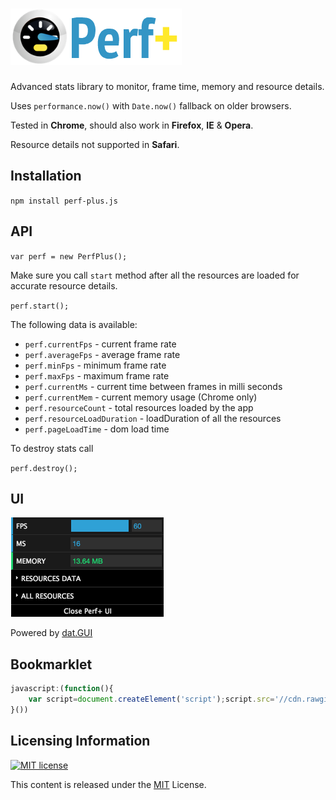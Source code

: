 # ![perf plus logo](https://raw.githubusercontent.com/adireddy/perf-plus/master/assets/logo.png)
Advanced stats library to monitor, frame time, memory and resource details.

Uses `performance.now()` with `Date.now()` fallback on older browsers.

Tested in **Chrome**, should also work in **Firefox**, **IE** & **Opera**.

Resource details not supported in **Safari**.

## Installation

`npm install perf-plus.js`

## API

`var perf = new PerfPlus();`

Make sure you call `start` method after all the resources are loaded for accurate resource details.

`perf.start();`

The following data is available:

- `perf.currentFps` - current frame rate
- `perf.averageFps` - average frame rate
- `perf.minFps` - minimum frame rate
- `perf.maxFps` - maximum frame rate
- `perf.currentMs` - current time between frames in milli seconds
- `perf.currentMem` - current memory usage (Chrome only)
- `perf.resourceCount` - total resources loaded by the app
- `perf.resourceLoadDuration` - loadDuration of all the resources
- `perf.pageLoadTime` - dom load time

To destroy stats call

`perf.destroy();`

## UI

<img alt="basic" src="https://raw.githubusercontent.com/adireddy/perf-plus/master/assets/ui.png" width="245" height="159" />

Powered by [dat.GUI](https://github.com/dataarts/dat.gui)

## Bookmarklet

```js
javascript:(function(){
    var script=document.createElement('script');script.src='//cdn.rawgit.com/adireddy/perf-plus/53db290a194b91af93d1fb34d3d3b602fbfe74d3/dist/perf-plus.min.js';document.head.appendChild(script);script.onload=function(){window.perf = new PerfPlus();window.perf.start();}
}())
```

## Licensing Information

<a rel="license" href="http://opensource.org/licenses/MIT">
<img alt="MIT license" height="40" src="http://upload.wikimedia.org/wikipedia/commons/c/c3/License_icon-mit.svg" /></a>

This content is released under the [MIT](http://opensource.org/licenses/MIT) License.